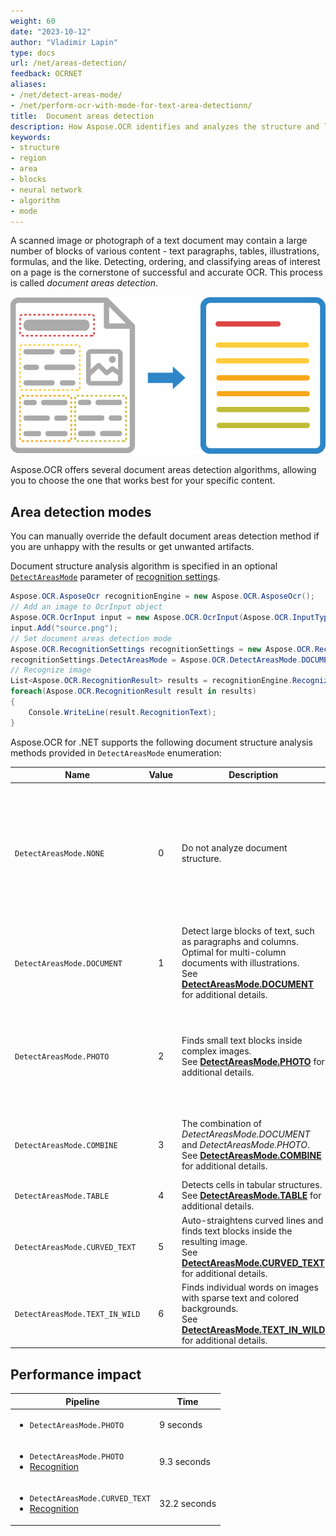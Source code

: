 ```yaml
---
weight: 60
date: "2023-10-12"
author: "Vladimir Lapin"
type: docs
url: /net/areas-detection/
feedback: OCRNET
aliases:
- /net/detect-areas-mode/
- /net/perform-ocr-with-mode-for-text-area-detectionn/
title:  Document areas detection
description: How Aspose.OCR identifies and analyzes the structure and layout of the image during recognition.
keywords:
- structure
- region
- area
- blocks
- neural network
- algorithm
- mode
---
```


A scanned image or photograph of a text document may contain a large number of blocks of various content - text paragraphs, tables, illustrations, formulas, and the like. Detecting, ordering, and classifying areas of interest on a page is the cornerstone of successful and accurate OCR. This process is called _document areas detection_.

![Document structure analysis and recognition](structure-analysis.png)

Aspose.OCR offers several document areas detection algorithms, allowing you to choose the one that works best for your specific content.

## Area detection modes

You can manually override the default document areas detection method if you are unhappy with the results or get unwanted artifacts.

Document structure analysis algorithm is specified in an optional [`DetectAreasMode`](https://reference.aspose.com/ocr/net/aspose.ocr/recognitionsettings/detectareasmode/) parameter of [recognition settings](https://reference.aspose.com/ocr/net/aspose.ocr/recognitionsettings/).

```csharp
Aspose.OCR.AsposeOcr recognitionEngine = new Aspose.OCR.AsposeOcr();
// Add an image to OcrInput object
Aspose.OCR.OcrInput input = new Aspose.OCR.OcrInput(Aspose.OCR.InputType.SingleImage);
input.Add("source.png");
// Set document areas detection mode
Aspose.OCR.RecognitionSettings recognitionSettings = new Aspose.OCR.RecognitionSettings();
recognitionSettings.DetectAreasMode = Aspose.OCR.DetectAreasMode.DOCUMENT;
// Recognize image
List<Aspose.OCR.RecognitionResult> results = recognitionEngine.Recognize(input, recognitionSettings);
foreach(Aspose.OCR.RecognitionResult result in results)
{
	Console.WriteLine(result.RecognitionText);
}
```

Aspose.OCR for .NET supports the following document structure analysis methods provided in `DetectAreasMode` enumeration:

Name              | Value | Description | Use cases
----------------- | :---: | ----------- | ---------
`DetectAreasMode.NONE` | 0 | Do not analyze document structure. | Simple images containing a few lines of text without illustrations or formatting.<br />Applications requiring maximum recognition speed<br />Web applications
`DetectAreasMode.DOCUMENT` | 1 | Detect large blocks of text, such as paragraphs and columns. Optimal for multi-column documents with illustrations.<br />See [**DetectAreasMode.DOCUMENT**](/ocr/net/areas-detection/document/) for additional details. | Contracts<br />Books<br />Articles<br />Newspapers<br />High-quality scans
`DetectAreasMode.PHOTO` | 2 | Finds small text blocks inside complex images.<br />See [**DetectAreasMode.PHOTO**](/ocr/net/areas-detection/photo/) for additional details. | Driver’s licenses<br />Social security cards<br />Government and work IDs<br />Visas<br />Photos<br />Screenshots<br />Advertisements
`DetectAreasMode.COMBINE` | 3 | The combination of _DetectAreasMode.DOCUMENT_ and _DetectAreasMode.PHOTO_.<br />See [**DetectAreasMode.COMBINE**](/ocr/net/areas-detection/combine/) for additional details. | Posters<br />Billboards<br />Datasheets<br />Random photos<br />Batch recognition
`DetectAreasMode.TABLE` | 4 | Detects cells in tabular structures.<br />See [**DetectAreasMode.TABLE**](/ocr/net/areas-detection/table/) for additional details. | Tables<br />Invoices
`DetectAreasMode.CURVED_TEXT` | 5 | Auto-straightens curved lines and finds text blocks inside the resulting image.<br />See [**DetectAreasMode.CURVED_TEXT**](/ocr/net/areas-detection/curved_text/) for additional details. | Photos of books, magazine articles, and other curved pages.
`DetectAreasMode.TEXT_IN_WILD` | 6 | Finds individual words on images with sparse text and colored backgrounds.<br />See [**DetectAreasMode.TEXT_IN_WILD**](/ocr/net/areas-detection/text-in-wild/) for additional details. | Street photos<br />Price tags<br />Food labels<br />Menus<br />Catalogs<br />Ads

## Performance impact

Pipeline | Time
-------- | ----
<ul><li>`DetectAreasMode.PHOTO`</li><ul> | 9 seconds
<ul><li>`DetectAreasMode.PHOTO`</li><li>[Recognition](/ocr/net/recognition/)</li><ul> | 9.3 seconds
<ul><li>`DetectAreasMode.CURVED_TEXT`</li><li>[Recognition](/ocr/net/recognition/)</li><ul> | 32.2 seconds
